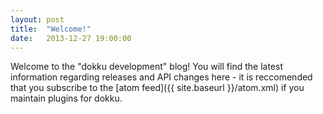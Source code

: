 ```yaml
---
layout: post
title:  "Welcome!"
date:   2013-12-27 19:00:00
---
```


Welcome to the "dokku development" blog! You will find the latest information regarding releases and API changes here - it is reccomended that you subscribe to the [atom feed]({{ site.baseurl }}/atom.xml) if you maintain plugins for dokku.
